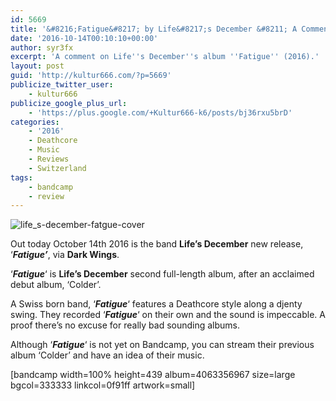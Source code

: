 ```yaml
---
id: 5669
title: '&#8216;Fatigue&#8217; by Life&#8217;s December &#8211; A Comment'
date: '2016-10-14T00:10:10+00:00'
author: syr3fx
excerpt: 'A comment on Life''s December''s album ''Fatigue'' (2016).'
layout: post
guid: 'http://kultur666.com/?p=5669'
publicize_twitter_user:
    - kultur666
publicize_google_plus_url:
    - 'https://plus.google.com/+Kultur666-k6/posts/bj36rxu5brD'
categories:
    - '2016'
    - Deathcore
    - Music
    - Reviews
    - Switzerland
tags:
    - bandcamp
    - review
---
```


![life_s-december-fatgue-cover](http://localhost:8080/wp-content/uploads/2016/10/life_s-december-fatgue-cover.jpg)

Out today October 14th 2016 is the band **Life’s December** new release, ‘***Fatigue’***, via **Dark Wings**.

‘***Fatigue***‘ is **Life’s December** second full-length album, after an acclaimed debut album, ‘Colder’.

A Swiss born band, ‘***Fatigue***‘ features a Deathcore style along a djenty swing. They recorded ‘***Fatigue***‘ on their own and the sound is impeccable. A proof there’s no excuse for really bad sounding albums.

Although ‘***Fatigue***‘ is not yet on Bandcamp, you can stream their previous album ‘Colder’ and have an idea of their music.

\[bandcamp width=100% height=439 album=4063356967 size=large bgcol=333333 linkcol=0f91ff artwork=small\]